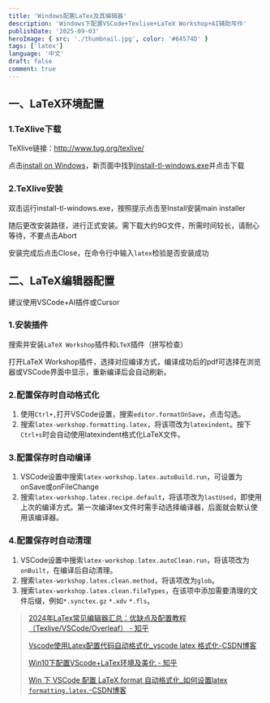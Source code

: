 ```yaml
---
title: 'Windows配置LaTex及其编辑器'
description: 'Windows下配置VSCode+Texlive+LaTeX Workshop+AI辅助写作'
publishDate: '2025-09-03'
heroImage: { src: './thumbnail.jpg', color: '#64574D' }
tags: ['latex']
language: '中文'
draft: false
comment: true
---
```


## 一、LaTeX环境配置

### 1.TeXlive下载

TeXlive链接：http://www.tug.org/texlive/

点击[install on Windows](https://www.tug.org/texlive/windows.html)，新页面中找到[install-tl-windows.exe](https://mirror.ctan.org/systems/texlive/tlnet/install-tl-windows.exe)并点击下载

### 2.TeXlive安装

双击运行install-tl-windows.exe，按照提示点击至Install安装main installer

随后更改安装路径，进行正式安装。需下载大约9G文件，所需时间较长，请耐心等待，不要点击Abort

安装完成后点击Close，在命令行中输入`latex`检验是否安装成功

## 二、LaTeX编辑器配置

建议使用VSCode+AI插件或Cursor

### 1.安装插件

搜索并安装`LaTeX Workshop`插件和`LTeX`插件（拼写检查）

打开LaTeX Workshop插件，选择对应编译方式，编译成功后的pdf可选择在浏览器或VSCode界面中显示，重新编译后会自动刷新。

### 2.配置保存时自动格式化

1. 使用`Ctrl+,`打开VSCode设置，搜索`editor.formatOnSave`，点击勾选。
2. 搜索`latex-workshop.formatting.latex`，将该项改为`latexindent`。按下`Ctrl+s`时会自动使用latexindent格式化LaTeX文件。

### 3.配置保存时自动编译

1. VSCode设置中搜索`latex-workshop.latex.autoBuild.run`，可设置为onSave或onFileChange
2. 搜索`latex-workshop.latex.recipe.default`，将该项改为`lastUsed`，即使用上次的编译方式。第一次编译tex文件时需手动选择编译器，后面就会默认使用该编译器。

### 4.配置保存时自动清理

1. VSCode设置中搜索`latex-workshop.latex.autoClean.run`，将该项改为`onBuilt`，在编译后自动清理。
2. 搜索`latex-workshop.latex.clean.method`，将该项改为`glob`。
3. 搜索`latex-workshop.latex.clean.fileTypes`，在该项中添加需要清理的文件后缀，例如`*.synctex.gz` `*.xdv` `*.fls`。

> [2024年LaTex常见编辑器汇总：优缺点及配置教程 （Texlive/VSCode/Overleaf） - 知乎](https://zhuanlan.zhihu.com/p/607473890)
>
> [Vscode使用Latex配置代码自动格式化_vscode latex 格式化-CSDN博客](https://blog.csdn.net/qq_43153628/article/details/143161344)
>
> [Win10下配置VScode+LaTex环境及美化 - 知乎](https://zhuanlan.zhihu.com/p/367372004)
>
> [Win 下 VSCode 配置 LaTeX format 自动格式化_如何设置latex `formatting.latex`.-CSDN博客](https://blog.csdn.net/Aloneingchild/article/details/108716987)

